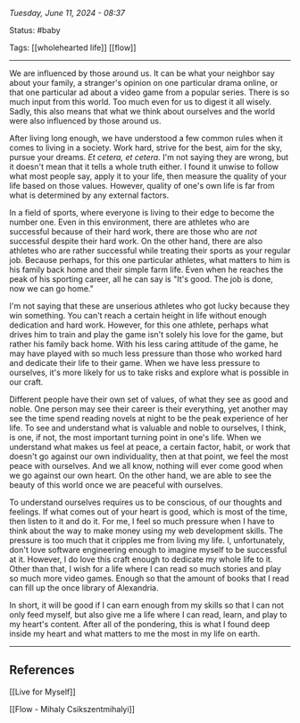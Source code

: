 
*Tuesday, June 11, 2024 - 08:37*

Status: #baby 

Tags: [[wholehearted life]] [[flow]]

---

We are influenced by those around us. It can be what your neighbor say about your family, a stranger's opinion on one particular drama online, or that one particular ad about a video game from a popular series. There is so much input from this world. Too much even for us to digest it all wisely. Sadly, this also means that what we think about ourselves and the world were also influenced by those around us.

After living long enough, we have understood a few common rules when it comes to living in a society. Work hard, strive for the best, aim for the sky, pursue your dreams. *Et cetera, et cetera.* I'm not saying they are wrong, but it doesn't mean that it tells a whole truth either. I found it unwise to follow what most people say, apply it to your life, then measure the quality of your life based on those values. However, quality of one's own life is far from what is determined by any external factors.

In a field of sports, where everyone is living to their edge to become the number one. Even in this environment, there are athletes who are successful because of their hard work, there are those who are *not* successful despite their hard work. On the other hand, there are also athletes who are rather successful while treating their sports as your regular job. Because perhaps, for this one particular athletes, what matters to him is his family back home and their simple farm life. Even when he reaches the peak of his sporting career, all he can say is "It's good. The job is done, now we can go home."

I'm not saying that these are unserious athletes who got lucky because they win something. You can't reach a certain height in life without enough dedication and hard work. However, for this one athlete, perhaps what drives him to train and play the game isn't solely his love for the game, but rather his family back home. With his less caring attitude of the game, he may have played with so much less pressure than those who worked hard and dedicate their life to their game. When we have less pressure to ourselves, it's more likely for us to take risks and explore what is possible in our craft.

Different people have their own set of values, of what they see as good and noble. One person may see their career is their everything, yet another may see the time spend reading novels at night to be the peak experience of her life. To see and understand what is valuable and noble to ourselves, I think, is one, if not, the most important turning point in one's life. When we understand what makes us feel at peace, a certain factor, habit, or work that doesn't go against our own individuality, then at that point, we feel the most peace with ourselves. And we all know, nothing will ever come good when we go against our own heart. On the other hand, we are able to see the beauty of this world once we are peaceful with ourselves.

To understand ourselves requires us to be conscious, of our thoughts and feelings. If what comes out of your heart is good, which is most of the time, then listen to it and do it. For me, I feel so much pressure when I have to think about the way to make money using my web development skills. The pressure is too much that it cripples me from living my life. I, unfortunately, don't love software engineering enough to imagine myself to be successful at it. However, I do love this craft enough to dedicate my whole life to it. Other than that, I wish for a life where I can read so much stories and play so much more video games. Enough so that the amount of books that I read can fill up the once library of Alexandria.

In short, it will be good if I can earn enough from my skills so that I can not only feed myself, but also give me a life where I can read, learn, and play to my heart's content. After all of the pondering, this is what I found deep inside my heart and what matters to me the most in my life on earth.

---
## References

[[Live for Myself]]

[[Flow - Mihaly Csikszentmihalyi]]